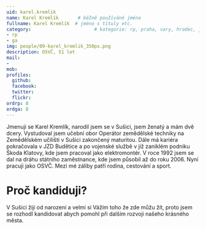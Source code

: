 ```yaml
---
uid: karel.kremlik
name: Karel Kremlík       # běžně používáné jméno
fullname: Karel Kremlík  # jméno s tituly etc.
category:                       # kategorie: rp, praha, vary, hradec, jmk, senat
- rp
- ga
img: people/09-karel_kremlik_350px.png
description: OSVČ, 51 let
mail:
- 
mob: 
profiles:
  github:
  facebook:
  twitter:
  flickr:
ordrp: 8
ordga: 8
---
```

Jmenuji se Karel Kremlík, narodil jsem se v Sušici, jsem ženatý a mám dvě dcery. Vystudoval jsem učební obor Operátor zemědělské techniky na Zemědělském učilišti v Sušici zakončený maturitou. Dále má kariéra pokračovala v JZD Budětice a po vojenské službě v již zaniklém podniku Škoda Klatovy, kde jsem pracoval jako elektromontér. V roce 1992 jsem se dal na dráhu státního zaměstnance, kde jsem působil až do roku 2006. Nyní pracuji jako OSVČ. Mezi mé záliby patří rodina, cestování a sport.

# Proč kandiduji?
V Sušici žiji od narození a velmi si Vážím toho že zde můžu žít, proto jsem se rozhodl kandidovat abych pomohl při dalším rozvoji našeho krásného města.
